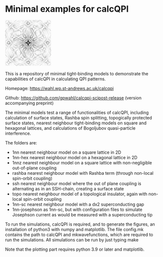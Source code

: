 # Minimal examples for calcQPI

![CalcQPI logo](Calcqpi-logo.png)

This is a repository of minimal tight-binding models to demonstrate the capabilities of calcQPI in calculating QPI patterns. 

Homepage: https://wahl.wp.st-andrews.ac.uk/calcqpi

Github: https://github.com/gpwahl/calcqpi-scipost-release (version accompanying preprint)

The minimal models test a range of functionalities of calcQPI, including calculation of surface states, Rashba spin splitting, topogically protected surface states, nearest neighbour tight-binding models on square and hexagonal lattices, and calculations of Bogoljubov quasi-particle interference.

The folders are:

* 1nn 	    nearest neighbour model on a square lattice in 2D
* 1nn-hex	    nearest neighbour model on a hexagonal lattice in 2D
* 1nnz        nearest neighbour model on a square lattice with non-negligible out-of-plane coupling
* rashba	    nearest neighbour model with Rashba term (through non-local spin-orbit coupling)
* ssh         nearest neighbour model where the out of plane coupling is alternating as in an SSH-chain, creating a surface state
* topo        nearest neighbour model of a topological insulator, again with non-local spin-orbit coupling
* 1nn-sc      nearest neighbour model with a dx2 superconducting gap
* 1nn-josephson as 1nn-sc, but with configuration files to simulate Josephson current as would be measured with a superconducting tip

To run the simulations, calcQPI is required, and to generate the figures, an installation of python3 with numpy and matplotlib. The file config.mk contains the path to calcQPI and mkwavefunctions, which are required to run the simulations. All simulations can be run by just typing make

Note that the plotting part requires python 3.9 or later and matplotlib.
